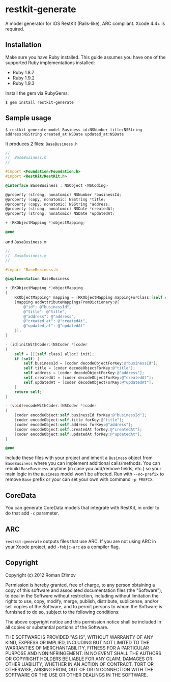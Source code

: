 # restkit-generate

A model generator for iOS RestKit (Rails-like), ARC compliant. Xcode 4.4+ is required.

## Installation

Make sure you have Ruby installed. This guide assumes you have one of the supported Ruby implementations installed:

* Ruby 1.8.7
* Ruby 1.9.2
* Ruby 1.9.3

Install the gem via RubyGems:

`$ gem install restkit-generate`

## Sample usage

`$ restkit-generate model Business id:NSNumber title:NSString address:NSString created_at:NSDate updated_at:NSDate`

It produces 2 files:
`BaseBusiness.h`

```objective-c
//
//  BaseBusiness.h
//

#import <Foundation/Foundation.h>
#import <RestKit/RestKit.h>

@interface BaseBusiness : NSObject <NSCoding>

@property (strong, nonatomic) NSNumber *businessId;
@property (copy, nonatomic) NSString *title;
@property (copy, nonatomic) NSString *address;
@property (strong, nonatomic) NSDate *createdAt;
@property (strong, nonatomic) NSDate *updatedAt;

+ (RKObjectMapping *)objectMapping;

@end
```

and `BaseBusiness.m`

```objective-c
//
//  BaseBusiness.m
//

#import "BaseBusiness.h

@implementation BaseBusiness

+ (RKObjectMapping *)objectMapping
{
	RKObjectMapping* mapping = [RKObjectMapping mappingForClass:[self class]];
	[mapping addAttributeMappingsFromDictionary:@{
		@"id": @"businessId",
		@"title": @"title",
		@"address": @"address",
		@"created_at": @"createdAt",
		@"updated_at": @"updatedAt"
	}];
}

- (id)initWithCoder:(NSCoder *)coder
{
	self = [[[self class] alloc] init];
	if (self) {
		self.businessId = [coder decodeObjectForKey:@"businessId"];
		self.title = [coder decodeObjectForKey:@"title"];
		self.address = [coder decodeObjectForKey:@"address"];
		self.createdAt = [coder decodeObjectForKey:@"createdAt"];
		self.updatedAt = [coder decodeObjectForKey:@"updatedAt"];
	}
	return self;
}

- (void)encodeWithCoder:(NSCoder *)coder
{
	[coder encodeObject:self.businessId forKey:@"businessId"];
	[coder encodeObject:self.title forKey:@"title"];
	[coder encodeObject:self.address forKey:@"address"];
	[coder encodeObject:self.createdAt forKey:@"createdAt"];
	[coder encodeObject:self.updatedAt forKey:@"updatedAt"];
}

@end
```

Include these files with your project and inherit a `Business` object from `BaseBusiness` where you can implement additional calls/methods. You can rebuild `BaseBusiness` anytime (in case you add/remove fields, etc.) so your main logic in the `Business` model won't be affected. Run with `--no-prefix` to remove `Base` prefix or your can set your own with command `-p PREFIX`.

## CoreData

You can generate CoreData models that integrate with RestKit, in order to do that add `-c` parameter.

## ARC
`restkit-generate` outputs files that use ARC. If you are not using ARC in your Xcode project, add `-fobjc-arc` as a compiler flag.

## Copyright

Copyright (c) 2012 Roman Efimov

Permission is hereby granted, free of charge, to any person obtaining a copy of this software and associated documentation files (the "Software"), to deal in the Software without restriction, including without limitation the rights to use, copy, modify, merge, publish, distribute, sublicense, and/or sell copies of the Software, and to permit persons to whom the Software is furnished to do so, subject to the following conditions:

The above copyright notice and this permission notice shall be included in all copies or substantial portions of the Software.

THE SOFTWARE IS PROVIDED "AS IS", WITHOUT WARRANTY OF ANY KIND, EXPRESS OR IMPLIED, INCLUDING BUT NOT LIMITED TO THE WARRANTIES OF MERCHANTABILITY, FITNESS FOR A PARTICULAR PURPOSE AND NONINFRINGEMENT. IN NO EVENT SHALL THE AUTHORS OR COPYRIGHT HOLDERS BE LIABLE FOR ANY CLAIM, DAMAGES OR OTHER LIABILITY, WHETHER IN AN ACTION OF CONTRACT, TORT OR OTHERWISE, ARISING FROM, OUT OF OR IN CONNECTION WITH THE SOFTWARE OR THE USE OR OTHER DEALINGS IN THE SOFTWARE.

